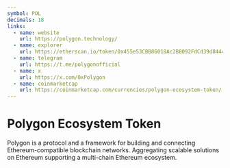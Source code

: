 ```yaml
---
symbol: POL
decimals: 18
links:
  - name: website
    url: https://polygon.technology/
  - name: explorer
    url: https://etherscan.io/token/0x455e53CBB86018Ac2B8092FdCd39d8444aFFC3F6
  - name: telegram
    url: https://t.me/polygonofficial
  - name: x
    url: https://x.com/0xPolygon
  - name: coinmarketcap
    url: https://coinmarketcap.com/currencies/polygon-ecosystem-token/
---
```


# Polygon Ecosystem Token

Polygon is a protocol and a framework for building and connecting Ethereum-compatible blockchain networks. Aggregating scalable solutions on Ethereum supporting a multi-chain Ethereum ecosystem.
